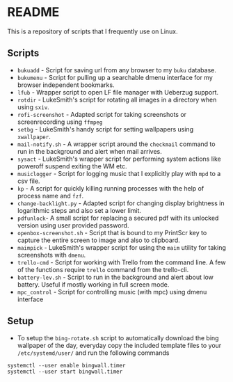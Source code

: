# README

This is a repository of scripts that I frequently use on Linux.

## Scripts

- `bukuadd`  - Script for saving url from any browser to my `buku` database.
- `bukumenu` - Script for pulling up a searchable dmenu interface for my browser independent bookmarks.
- `lfub`     - Wrapper script to open LF file manager with Ueberzug support.
- `rotdir`   - LukeSmith's script for rotating all images in a directory when using `sxiv`.
- `rofi-screenshot` - Adapted script for taking screenshots or screenrecording using `ffmpeg` 
- `setbg`    - LukeSmith's handy script for setting wallpapers using `xwallpaper`.
- `mail-notify.sh` - A wrapper script around the `checkmail` command to run in the background and alert when mail arrives.
- `sysact`   - LukeSmith's wrapper script for performing system actions like poweroff suspend exiting the WM etc.
- `musiclogger` - Script for logging music that I explicitly play with `mpd` to a csv file.
- `kp`       - A script for quickly killing running processes with the help of process name and `fzf`.
- `change-backlight.py` - Adapted script for changing display brightness in logarithmic steps and also set a lower limit.
- `pdfunlock`- A small script for replacing a secured pdf with its unlocked version using user provided password.
- `openbox-screenshot.sh` - Script that is bound to my PrintScr key to capture the entire screen to image and also to clipboard.
- `maimpick` - LukeSmith's wrapper script for using the `maim` utility for taking screenshots with `dmenu`.
- `trello-cmd` - Script for working with Trello from the command line. A few of the functions require `trello` command from the trello-cli.
- `battery-lev.sh` - Script to run in the background and alert about low battery. Useful if mostly working in full screen mode.
- `mpc_control` - Script for controlling music (with mpc)  using dmenu interface 

## Setup

- To setup the `bing-rotate.sh` script to automatically download the bing wallpaper of the day, everyday copy the included template files to your 
`/etc/systemd/user/` and run the following commands
```
systemctl --user enable bingwall.timer
systemctl --user start bingwall.timer
```
